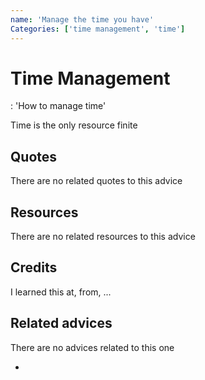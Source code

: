 ```yaml
---
name: 'Manage the time you have'
Categories: ['time management', 'time']
---
```

# Time Management

: 'How to manage time'

Time is the only resource finite

## Quotes

<!-- TODO: Add related quotes here if there are-->
There are no related quotes to this advice

## Resources

<!-- TODO: Add Resources here if there are-->
There are no related resources to this advice

## Credits

<!-- TODO: Add Where I learned this-->
I learned this at, from, ...

## Related advices
There are no advices related to this one

- []()

